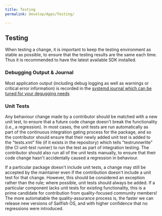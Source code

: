 ```yaml
---
title: Testing
permalink: Develop/Apps/Testing/

---
```


## Testing

When testing a change, it is important to keep the testing environment
as stable as possible, to ensure that the testing results are the same
each time. Thus it is recommended to have the latest available SDK
installed.

### Debugging Output & Journal

Most application output (including debug logging as well as warnings or
critical error information) is recorded in the [systemd journal which
can be tuned for your degugging
needs](/Sailfish_OS_Cheat_Sheet#Diagnostics)

### Unit Tests

Any behaviour change made by a contributor should be matched with a new
unit test, to ensure that a future code change doesn't break the
functionality (i.e., a regression). In most cases, the unit tests are
run automatically as part of the continuous integration gating process
for the package, and so the contributor should ensure that their newly
added unit test is added to the "tests.xml" file (if it exists in the
repository) which tells "testrunnerlite" (the CI unit-test runner) to
run the test as part of integration testing. The contributor should also
run all of the unit tests manually, to ensure that their code change
hasn't accidentally caused a regression in behaviour.

If a particular package doesn't include unit tests, a change may still
be accepted by the maintainer even if the contribution doesn't include a
unit test for that change. However, this should be considered an
exception rather than the rule; where possible, unit tests should always
be added. If a particular component lacks unit tests for existing
functionality, this is a prime candidate for contribution from
quality-focused community members\! The more automatable the
quality-assurance process is, the faster we can release new versions of
Sailfish OS, and with higher confidence that no regressions were
introduced.
